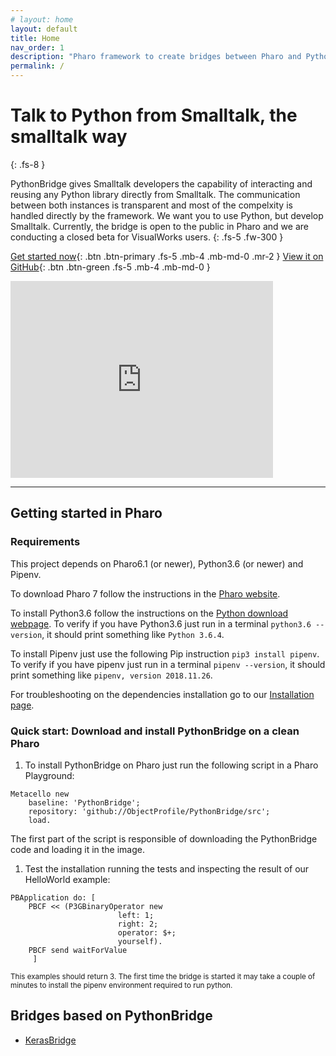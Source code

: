 ```yaml
---
# layout: home
layout: default
title: Home
nav_order: 1
description: "Pharo framework to create bridges between Pharo and Python. It is based on message sent from Pharo to Python that allow developers to execute arbitrary python expressions from Pharo preserving inspection and debugging."
permalink: /
---
```


# Talk to Python from Smalltalk, the smalltalk way
{: .fs-8 }

PythonBridge gives Smalltalk developers the capability of interacting and reusing any Python library directly from Smalltalk. The communication between both instances is transparent and most of the compelxity is handled directly by the framework. We want you to use Python, but develop Smalltalk. Currently, the bridge is open to the public in Pharo and we are conducting a closed beta for VisualWorks users.
{: .fs-5 .fw-300 }

[Get started now](#getting-started){: .btn .btn-primary .fs-5 .mb-4 .mb-md-0 .mr-2 } [View it on GitHub](https://github.com/ObjectProfile/PythonBridge){: .btn .btn-green .fs-5 .mb-4 .mb-md-0 }

<iframe width="420" height="315" src="https://youtu.be/uKSHUVZs75k" frameborder="0" allowfullscreen></iframe>

---

## Getting started in Pharo

### Requirements

This project depends on Pharo6.1 (or newer), Python3.6 (or newer) and Pipenv.

To download Pharo 7 follow the instructions in the [Pharo website](https://pharo.org/download).

To install Python3.6 follow the instructions on the [Python download webpage](https://www.python.org/downloads/release/python-368/). To verify if you have Python3.6 just run in a terminal `python3.6 --version`, it should print something like `Python 3.6.4`.

To install Pipenv just use the following Pip instruction `pip3 install pipenv`. To verify if you have pipenv just run in a terminal `pipenv --version`, it should print something like `pipenv, version 2018.11.26`.

For troubleshooting on the dependencies installation go to our [Installation page](pages/pharo-installation#troubleshooting).

### Quick start: Download and install PythonBridge on a clean Pharo

1. To install PythonBridge on Pharo just run the following script in a Pharo Playground:
```smalltalk
Metacello new
    baseline: 'PythonBridge';
    repository: 'github://ObjectProfile/PythonBridge/src';
    load.
``` 
The first part of the script is responsible of downloading the PythonBridge code and loading it in the image.

1. Test the installation running the tests and inspecting the result of our HelloWorld example:
```smalltalk
PBApplication do: [ 
	PBCF << (P3GBinaryOperator new
						left: 1;
						right: 2;
						operator: $+;
						yourself).
	PBCF send waitForValue
	 ]
```
<small>This examples should return 3. The first time the bridge is started it may take a couple of minutes to install the pipenv environment required to run python.</small>


## Bridges based on PythonBridge

- [KerasBridge](https://objectprofile.github.io/KerasBridge)
